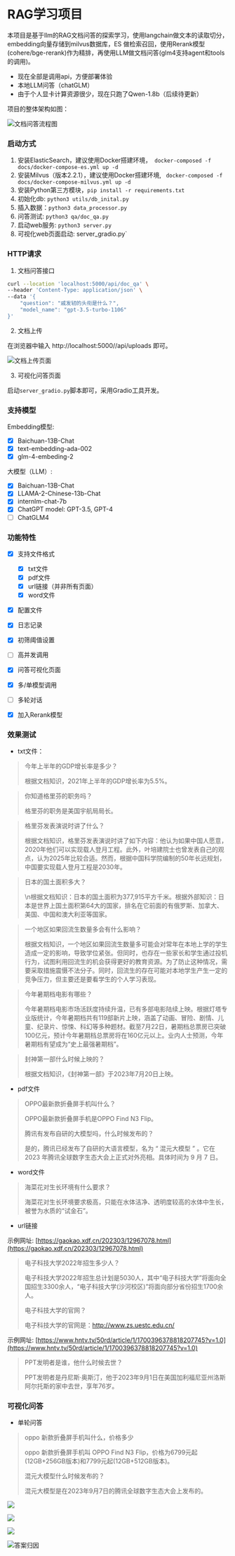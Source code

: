 # RAG学习项目
本项目是基于llm的RAG文档问答的探索学习，使用langchain做文本的读取切分，embedding向量存储到milvus数据库，ES 做检索召回，使用Rerank模型(cohere/bge-rerank)作为精排，再使用LLM做文档问答(glm4支持agent和tools的调用)。

- 现在全部是调用api，方便部署体验
- 本地LLM问答（chatGLM）
- 由于个人显卡计算资源很少，现在只跑了Qwen-1.8b（后续待更新）

项目的整体架构如图：

![文档问答流程图](https://percent4.github.io/img/nlp60_5.jpeg)


### 启动方式

1. 安装ElasticSearch，建议使用Docker搭建环境，``` docker-composed -f docs/docker-compose-es.yml up -d```
2. 安装Milvus（版本2.2.1），建议使用Docker搭建环境, ``` docker-composed -f docs/docker-compose-milvus.yml up -d```
3. 安装Python第三方模块，```pip install -r requirements.txt```
4. 初始化db: `python3 utils/db_inital.py`
5. 插入数据：`python3 data_processor.py`
6. 问答测试: `python3 qa/doc_qa.py`
7. 启动web服务: `python3 server.py`
8. 可视化web页面启动: server_gradio.py`

### HTTP请求

1. 文档问答接口

```bash
curl --location 'localhost:5000/api/doc_qa' \
--header 'Content-Type: application/json' \
--data '{
    "question": "戚发轫的头衔是什么？",
    "model_name": "gpt-3.5-turbo-1106"
}'
```

2. 文档上传

在浏览器中输入 http://localhost:5000//api/uploads 即可。

![文档上传页面](https://s2.loli.net/2023/12/21/3f5p7hWwRtogsyL.png)

3. 可视化问答页面

启动`server_gradio.py`脚本即可，采用Gradio工具开发。

### 支持模型

Embedding模型:

- [x] Baichuan-13B-Chat
- [x] text-embedding-ada-002
- [x] glm-4-embeding-2 

大模型（LLM）:

- [x] Baichuan-13B-Chat
- [x] LLAMA-2-Chinese-13b-Chat
- [x] internlm-chat-7b
- [x] ChatGPT model: GPT-3.5, GPT-4
- [ ] ChatGLM4

### 功能特性

- [x] 支持文件格式
    - [x] txt文件
    - [x] pdf文件
    - [x] url链接（并非所有页面）
    - [x] word文件
- [x] 配置文件
- [x] 日志记录
- [x] 初筛阈值设置
- [ ] 高并发调用
- [x] 问答可视化页面
- [x] 多/单模型调用
- [ ] 多轮对话
- [x] 加入Rerank模型



### 效果测试

- txt文件：

> 今年上半年的GDP增长率是多少？
> 
> 根据文档知识，2021年上半年的GDP增长率为5.5%。

> 你知道格里芬的职务吗？
> 
> 格里芬的职务是美国宇航局局长。

> 格里芬发表演说时讲了什么？
> 
> 根据文档知识，格里芬发表演说时讲了如下内容：他认为如果中国人愿意，2020年他们可以实现载人登月工程。此外，叶培建院士也曾发表自己的观点，认为2025年比较合适。然而，根据中国科学院编制的50年长远规划，中国要实现载人登月工程是2030年。

> 日本的国土面积多大？
> 
> \n根据文档知识：日本的国土面积为377,915平方千米。根据外部知识：日本是世界上国土面积第64大的国家，排名在它前面的有俄罗斯、加拿大、美国、中国和澳大利亚等国家。

> 一个地区如果回流生数量多会有什么影响？
> 
> 根据文档知识，一个地区如果回流生数量多可能会对常年在本地上学的学生造成一定的影响，导致学位紧张。但同时，也存在一些家长和学生通过投机行为，试图利用回流生的机会获得更好的教育资源。为了防止这种情况，需要采取措施震慑不法分子。同时，回流生的存在可能对本地学生产生一定的竞争压力，但主要还是要看学生的个人学习表现。

> 今年暑期档电影有哪些？
> 
> 今年暑期档电影市场活跃度持续升温，已有多部电影陆续上映。根据灯塔专业版统计，今年暑期档共有119部新片上映，涵盖了动画、冒险、剧情、儿童、纪录片、惊悚、科幻等多种题材。截至7月22日，暑期档总票房已突破100亿元，预计今年暑期档总票房将在160亿元以上。业内人士预测，今年暑期档有望成为“史上最强暑期档”。

> 封神第一部什么时候上映的？
> 
> 根据文档知识，《封神第一部》于2023年7月20日上映。


- pdf文件

> OPPO最新款折叠屏手机叫什么？
> 
> OPPO最新款折叠屏手机是OPPO Find N3 Flip。
> 
> 腾讯有发布自研的大模型吗，什么时候发布的？
> 
> 是的，腾讯已经发布了自研的大语言模型，名为 “ 混元大模型 ” 。它在 2023 年腾讯全球数字生态大会上正式对外亮相。具体时间为 9 月 7 日。

- word文件

> 海菜花对生长环境有什么要求？
> 
> 海菜花对生长环境要求极高，只能在水体洁净、透明度较高的水体中生长，被誉为水质的“试金石”。

- url链接

示例网址: [https://gaokao.xdf.cn/202303/12967078.html](https://gaokao.xdf.cn/202303/12967078.html)

> 电子科技大学2022年招生多少人？
> 
> 电子科技大学2022年招生总计划是5030人，其中“电子科技大学”将面向全国招生3300余人，“电子科技大学(沙河校区)”将面向部分省份招生1700余人。
> 
> 电子科技大学的官网？
> 
> 电子科技大学的官网是：http://www.zs.uestc.edu.cn/

示例网址: [https://www.hntv.tv/50rd/article/1/1700396378818207745?v=1.0](https://www.hntv.tv/50rd/article/1/1700396378818207745?v=1.0)

> PPT发明者是谁，他什么时候去世？
> 
> PPT发明者是丹尼斯·奥斯汀，他于2023年9月1日在美国加利福尼亚州洛斯阿尔托斯的家中去世，享年76岁。


### 可视化问答

- 单轮问答

> oppo 新款折叠屏手机叫什么，价格多少
> 
> oppo 新款折叠屏手机叫 OPPO Find N3 Flip，价格为6799元起(12GB+256GB版本)和7799元起(12GB+512GB版本)。
> 
> 混元大模型什么时候发布的？
> 
> 混元大模型是在2023年9月7日的腾讯全球数字生态大会上发布的。

![](https://s2.loli.net/2023/09/09/bGpvOTNHraePX1E.png)

![](https://s2.loli.net/2023/09/09/1IREmDQJqvsK9NG.png)

![](https://s2.loli.net/2023/09/09/CF8dx4wgEakt6Lz.png)

![答案归因](https://s2.loli.net/2023/09/09/zMeEg5nwmPZschj.png)
